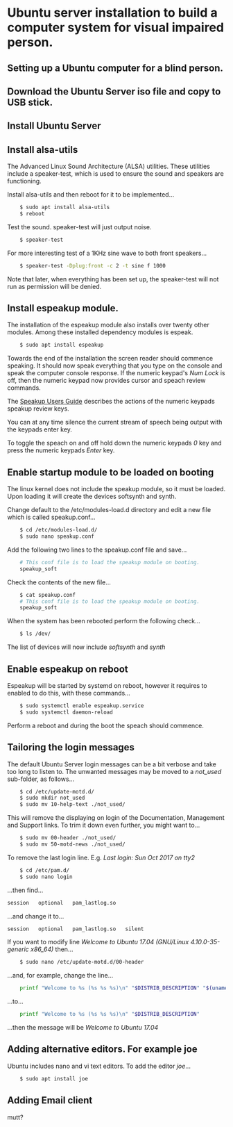 # Ubuntu server installation to build a computer system for visual impaired person.

## Setting up a Ubuntu computer for a blind person.

## Download the Ubuntu Server iso file and copy to USB stick.

## Install Ubuntu Server 

## Install alsa-utils
The Advanced Linux Sound Architecture (ALSA) utilities. These 
utilities include a speaker-test, which is used to ensure the sound and 
speakers are functioning.

Install alsa-utils and then reboot for it to be implemented...

```bash
    $ sudo apt install alsa-utils 
    $ reboot
```

Test the sound. speaker-test will just output noise.
```bash
    $ speaker-test
```
For more interesting test of a 1KHz sine wave to both front speakers...
```bash
    $ speaker-test -Dplug:front -c 2 -t sine f 1000
```
Note that later, when everything has been set up, the speaker-test will not 
run as permission will be denied.

## Install espeakup module.
The installation of the espeakup module also installs over twenty other 
modules. Among these installed dependency modules is espeak. 
```bash
    $ sudo apt install espeakup
```
Towards the end of the installation the screen reader should commence 
speaking. It should now speak everything that you type on the console and 
speak the computer console response. If the numeric keypad's *Num Lock* is 
off, then the numeric keypad now provides cursor and speach review commands.

The [Speakup Users Guide](http://www.linux-speakup.org/spkguide.txt) 
describes the actions of the numeric keypads speakup review keys. 

You can at any time silence the current stream of speech being output with the 
keypads enter key. 

To toggle the speach on and off hold down the numeric keypads *0* key and press 
the numeric keypads *Enter* key.


## Enable startup module to be loaded on booting
The linux kernel does not include the speakup module, so it must be loaded.
Upon loading it will create the devices softsynth and synth. 

Change default to the /etc/modules-load.d directory and edit a new file which
is called speakup.conf...
```bash
    $ cd /etc/modules-load.d/
    $ sudo nano speakup.conf
```
Add the following two lines to the speakup.conf file and save...
```bash
    # This conf file is to load the speakup module on booting.
    speakup_soft
```
Check the contents of the new file...
```bash
    $ cat speakup.conf
    # This conf file is to load the speakup module on booting.
    speakup_soft
```

When the system has been rebooted perform the following check...
```bash
    $ ls /dev/
```
The list of devices will now include *softsynth* and *synth*

## Enable espeakup on reboot
Espeakup will be started by systemd on reboot, however it requires to enabled 
to do this, with these commands...
```bash
    $ sudo systemctl enable espeakup.service
    $ sudo systemctl daemon-reload
```
Perform a reboot and during the boot the speach should commence. 

## Tailoring the login messages
The default Ubuntu Server login messages can be a bit verbose and take too 
long to listen to. The unwanted messages may be moved to a *not_used* 
sub-folder, as follows...
```bash
    $ cd /etc/update-motd.d/
    $ sudo mkdir not_used
    $ sudo mv 10-help-text ./not_used/
```
This will remove the displaying on login of the Documentation, Management and 
Support links. To trim it down even further, you might want to...

```bash
    $ sudo mv 00-header ./not_used/
    $ sudo mv 50-motd-news ./not_used/
```

To remove the last login line. E.g. 
*Last login: Sun Oct 2017 on tty2*

```bash
    $ cd /etc/pam.d/
    $ sudo nano login
```
...then find...
```bash
session   optional   pam_lastlog.so
```
...and change it to...
```bash
session   optional   pam_lastlog.so   silent
```
If you want to modify line *Welcome to Ubuntu 17.04 
(GNU/Linux 4.10.0-35-generic x86_64)* then...
```bash
    $ sudo nano /etc/update-motd.d/00-header
```
...and, for example, change the line...
```bash
    printf "Welcome to %s (%s %s %s)\n" "$DISTRIB_DESCRIPTION" "$(uname -o)" "$(uname -r)"  "$(uname -m)" 
```
...to...
```bash
    printf "Welcome to %s (%s %s %s)\n" "$DISTRIB_DESCRIPTION"
```
...then the message will be *Welcome to Ubuntu 17.04*

## Adding alternative editors. For example joe
Ubuntu includes nano and vi text editors. To add the editor *joe*...
```bash
    $ sudo apt install joe
```

## Adding Email client
mutt?
